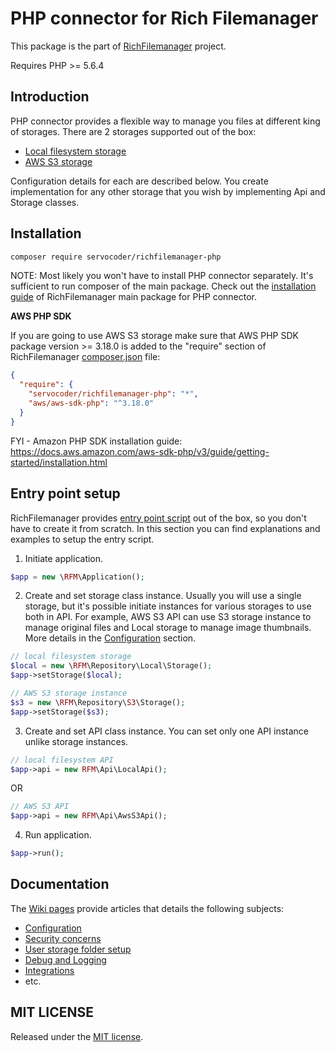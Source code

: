 PHP connector for Rich Filemanager
========================

This package is the part of [RichFilemanager](https://github.com/servocoder/RichFilemanager) project.

Requires PHP >= 5.6.4


Introduction
------------

PHP connector provides a flexible way to manage you files at different king of storages.
There are 2 storages supported out of the box:

- [Local filesystem storage](#local-filesystem-storage)
- [AWS S3 storage](#aws-s3-storage)

Configuration details for each are described below.
You create implementation for any other storage that you wish by implementing Api and Storage classes.


Installation
------------

```sh
composer require servocoder/richfilemanager-php
```

NOTE: Most likely you won't have to install PHP connector separately. It's sufficient to run composer of the main package.
Check out the [installation guide](https://github.com/servocoder/RichFilemanager/wiki/PHP-connector) of RichFilemanager main package for PHP connector.

**AWS PHP SDK**

If you are going to use AWS S3 storage make sure that AWS PHP SDK package version >= 3.18.0 is added to the "require" section of
RichFilemanager [composer.json](https://github.com/servocoder/RichFilemanager/blob/master/composer.json) file:

```json
{
  "require": {
    "servocoder/richfilemanager-php": "*",
    "aws/aws-sdk-php": "^3.18.0"
  }
}
```

FYI - Amazon PHP SDK installation guide:
https://docs.aws.amazon.com/aws-sdk-php/v3/guide/getting-started/installation.html


Entry point setup
-----------------

RichFilemanager provides [entry point script](https://github.com/servocoder/RichFilemanager/blob/master/connectors/php/filemanager.php) out of the box,
so you don't have to create it from scratch. In this section you can find explanations and examples to setup the entry script.

1. Initiate application.

```php
$app = new \RFM\Application();
```

2. Create and set storage class instance.
Usually you will use a single storage, but it's possible initiate instances for various storages to use both in API.
For example, AWS S3 API can use S3 storage instance to manage original files and Local storage to manage image thumbnails.
More details in the [Configuration](#configuration) section. 
   
```php
// local filesystem storage
$local = new \RFM\Repository\Local\Storage();
$app->setStorage($local);

// AWS S3 storage instance
$s3 = new \RFM\Repository\S3\Storage();
$app->setStorage($s3);
```

3. Create and set API class instance. You can set only one API instance unlike storage instances. 

```php
// local filesystem API
$app->api = new RFM\Api\LocalApi();
```

OR

```php
// AWS S3 API
$app->api = new RFM\Api\AwsS3Api();
```

4. Run application. 

```php
$app->run();
```


Documentation
-------------

The [Wiki pages](https://github.com/servocoder/RichFilemanager-PHP/wiki) provide articles that details the following subjects:

- [Configuration](https://github.com/servocoder/RichFilemanager-PHP/wiki/Configuration)
- [Security concerns](https://github.com/servocoder/RichFilemanager-PHP/wiki/Security)
- [User storage folder setup](https://github.com/servocoder/RichFilemanager-PHP/wiki/User-storage-folder)
- [Debug and Logging](https://github.com/servocoder/RichFilemanager-PHP/wiki/Debug-and-Logging)
- [Integrations](https://github.com/servocoder/RichFilemanager-PHP/wiki#integrations)
- etc.


MIT LICENSE
-----------

Released under the [MIT license](http://opensource.org/licenses/MIT).